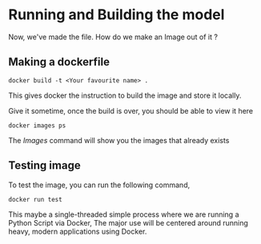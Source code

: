 # Running and Building the model

Now, we've made the file. How do we make an Image out of it ?

## Making a dockerfile

`docker build -t <Your favourite name> .`

This gives docker the instruction to build the image and store it locally.

Give it sometime, once the build is over, you should be able to view it here

`docker images ps`

The _Images_ command will show you the images that already exists

## Testing image

To test the image, you can run the following command,

`docker run test`

This maybe a single-threaded simple process where we are running a Python Script via Docker, The major use will be centered
around running heavy, modern applications using Docker.
